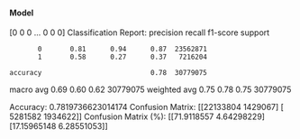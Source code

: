 #### Model
[0 0 0 ... 0 0 0]
Classification Report:
              precision    recall  f1-score   support

           0       0.81      0.94      0.87  23562871
           1       0.58      0.27      0.37   7216204

    accuracy                           0.78  30779075
   macro avg       0.69      0.60      0.62  30779075
weighted avg       0.75      0.78      0.75  30779075

Accuracy: 0.7819736623014174
Confusion Matrix:
[[22133804  1429067]
 [ 5281582  1934622]]
Confusion Matrix (%):
[[71.9118557   4.64298229]
 [17.15965148  6.28551053]]
